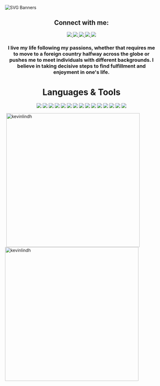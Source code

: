 ![SVG Banners](https://svg-banners.vercel.app/api?type=luminance&text1=Kevin%20Lindholm%20💻&width=900&height=300)

<h2 align="center">Connect with me:</h2>
<p align="center">
  <a href="https://kevinlindholm.netlify.app/" target="_blank">
    <img src="https://img.shields.io/static/v1?label=|&message=WEBSITE&color=23555f&style=plastic&logo=react&logo-color=white"/>
  </a>
  <a href="https://www.linkedin.com/in/kevin-lindholm/" target="_blank">
    <img src="https://img.shields.io/static/v1?label=|&message=LINKED-IN&color=cdf998&style=plastic&logo=linkedin&logo-color=white"/>
  </a>
  <a href="https://twitter.com/KevinLindh_" target="_blank">
    <img src="https://img.shields.io/static/v1?label=|&message=TWITTER&color=23555f&style=plastic&logo=twitter&logo-color=white"/>
  </a>
  <a href="https://angel.co/u/kevin-lindholm" target="_blank">
      <img src="https://img.shields.io/static/v1?label=|&message=ANGEL-LIST&color=cdf998&style=plastic&logo=angellist&logo-color=white"/>
  </a>
  <a href="https://kevinlindholm.netlify.app/" target="_blank">
      <img src="https://img.shields.io/static/v1?label=|&message=RESUME&color=23555f&style=plastic&logo=files&logo-color=white"/>
  </a>
</p>

<h3 align="center">I live my life following my passions, whether that requires me to move to a foreign country halfway across the globe or pushes me to meet individuals with different backgrounds. I believe in taking decisive steps to find fulfillment and enjoyment in one's life.</h3>


<h1 align="center">Languages & Tools</h1>


<p align="center">
    <img src="https://img.shields.io/static/v1?label=|&message=HTML5&color=23555f&style=plastic&logo=html5"/>
    <img src="https://img.shields.io/static/v1?label=|&message=CSS3&color=285f65&style=plastic&logo=css3"/>
    <img src="https://img.shields.io/static/v1?label=|&message=SASS&color=2b625f&style=plastic&logo=sass"/>
    <img src="https://img.shields.io/static/v1?label=|&message=BOOTSTRAP&color=316c5e&style=plastic&logo=bootstrap"/>
    <img src="https://img.shields.io/static/v1?label=|&message=JAVASCRIPT&color=3c7f5d&style=plastic&logo=javascript"/>
    <img src="https://img.shields.io/static/v1?label=|&message=REACT.JS&color=4a935c&style=plastic&logo=react"/>
    <img src="https://img.shields.io/static/v1?label=|&message=TYPESCRIPT&color=4a935c&style=plastic&logo=typescript"/>
    <img src="https://img.shields.io/static/v1?label=|&message=WORDPRESS&color=cdd148&style=plastic&logo=wordpress"/>
    <img src="https://img.shields.io/static/v1?label=|&message=MONGO-DB&color=cdd148&style=plastic&logo=mongodb"/>
    <img src="https://img.shields.io/static/v1?label=|&message=EXPRESS&color=bbb111&style=plastic&logo=express"/>
    <img src="https://img.shields.io/static/v1?label=|&message=GIT&color=blue&style=plastic&logo=git"/>
    <img src="https://img.shields.io/static/v1?label=|&message=FIGMA&color=blue&style=plastic&logo=figma"/>
    <img src="https://img.shields.io/static/v1?label=|&message=ADOBE&color=blue&style=plastic&logo=adobe"/>
    <img src="https://img.shields.io/static/v1?label=|&message=PHOTOSHOP&color=blue&style=plastic&logo=adobephotoshop"/>
    <img src="https://img.shields.io/static/v1?label=|&message=AWS&color=blue&style=plastic&logo=amazon"/>
</p>

<p>&nbsp;<img align="center" src="https://github-readme-stats.vercel.app/api?username=kevinlindh&show_icons=true&locale=en" alt="kevinlindh" width="440"/><img align="center" src="https://github-readme-streak-stats.herokuapp.com/?user=kevinlindh&" alt="kevinlindh" width="440"/></p>

